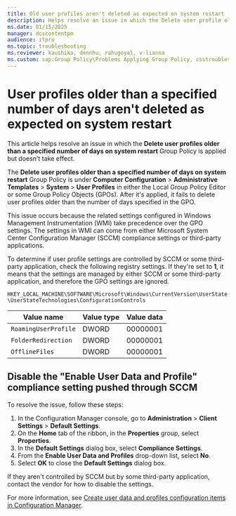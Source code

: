 ```yaml
---
title: Old user profiles aren't deleted as expected on system restart
description: Helps resolve an issue in which the Delete user profile older than a specified number of days on system restart Group Policy is applied but doesn't take effect.
ms.date: 01/15/2025
manager: dcscontentpm
audience: itpro
ms.topic: troubleshooting
ms.reviewer: kaushika, dennhu, rahugoyal, v-lianna
ms.custom: sap:Group Policy\Problems Applying Group Policy, csstroubleshoot, ikb2lmc
---
```

# User profiles older than a specified number of days aren't deleted as expected on system restart

This article helps resolve an issue in which the **Delete user profiles older than a specified number of days on system restart** Group Policy is applied but doesn't take effect.

The **Delete user profiles older than a specified number of days on system restart** Group Policy is under **Computer Configuration** > **Administrative Templates** > **System** > **User Profiles** in either the Local Group Policy Editor or some Group Policy Objects (GPOs). After it's applied, it fails to delete user profiles older than the number of days specified in the GPO.

This issue occurs because the related settings configured in Windows Management Instrumentation (WMI) take precedence over the GPO settings. The settings in WMI can come from either Microsoft System Center Configuration Manager (SCCM) compliance settings or third-party applications.

To determine if user profile settings are controlled by SCCM or some third-party application, check the following registry settings. If they're set to **1**, it means that the settings are managed by either SCCM or some third-party application, and therefore the GPO settings are ignored.

`HKEY_LOCAL_MACHINE\SOFTWARE\Microsoft\Windows\CurrentVersion\UserState\UserStateTechnologies\ConfigurationControls`

|Value name|Value type|Value data|
|---|---|---|
|`RoamingUserProfile`|DWORD|00000001|
|`FolderRedirection`|DWORD|00000001|
|`OfflineFiles`|DWORD|00000001|

## Disable the "Enable User Data and Profile" compliance setting pushed through SCCM

To resolve the issue, follow these steps:

1. In the Configuration Manager console, go to **Administration** > **Client Settings** > **Default Settings**.
2. On the **Home** tab of the ribbon, in the **Properties** group, select **Properties**.
3. In the **Default Settings** dialog box, select **Compliance Settings**.
4. From the **Enable User Data and Profiles** drop-down list, select **No**.
5. Select **OK** to close the **Default Settings** dialog box.

If they aren't controlled by SCCM but by some third-party application, contact the vendor for how to disable the settings.

For more information, see [Create user data and profiles configuration items in Configuration Manager](/mem/configmgr/compliance/deploy-use/create-user-data-and-profiles-configuration-items).
